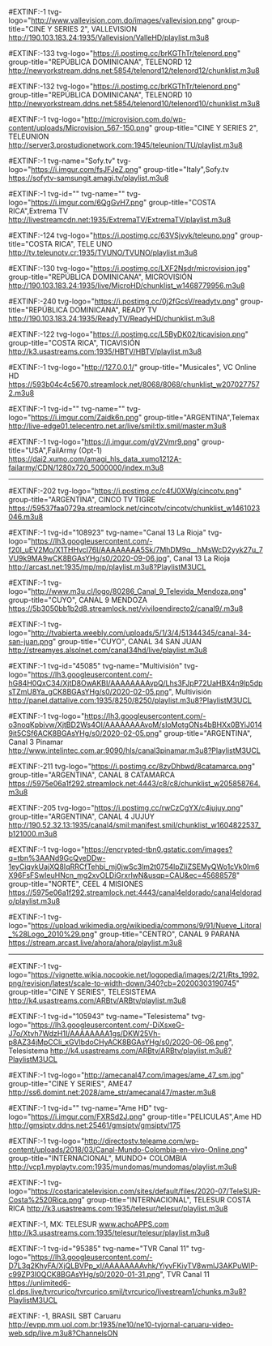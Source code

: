 #EXTINF:-1 tvg-logo="http://www.vallevision.com.do/images/vallevision.png" group-title="CINE Y SERIES 2", VALLEVISION
http://190.103.183.24:1935/Vallevision/ValleHD/playlist.m3u8

#EXTINF:-133 tvg-logo="https://i.postimg.cc/brKGThTr/telenord.png" group-title="REPÚBLICA DOMINICANA", TELENORD 12
http://newyorkstream.ddns.net:5854/telenord12/telenord12/chunklist.m3u8

#EXTINF:-132 tvg-logo="https://i.postimg.cc/brKGThTr/telenord.png" group-title="REPÚBLICA DOMINICANA", TELENORD 10
http://newyorkstream.ddns.net:5854/telenord10/telenord10/chunklist.m3u8

#EXTINF:-1 tvg-logo="http://microvision.com.do/wp-content/uploads/Microvision_567-150.png" group-title="CINE Y SERIES 2", TELEUNION
http://server3.prostudionetwork.com:1945/teleunion/TU/playlist.m3u8

#EXTINF:-1 tvg-name="Sofy.tv" tvg-logo="https://i.imgur.com/fsJFJeZ.png" group-title="Italy",Sofy.tv
https://sofytv-samsungit.amagi.tv/playlist.m3u8

#EXTINF:-1 tvg-id="" tvg-name="" tvg-logo="https://i.imgur.com/6QgGvH7.png" group-title="COSTA RICA",Extrema TV http://livestreamcdn.net:1935/ExtremaTV/ExtremaTV/playlist.m3u8

#EXTINF:-124 tvg-logo="https://i.postimg.cc/63VSjvyk/teleuno.png" group-title="COSTA RICA", TELE UNO  
http://tv.teleunotv.cr:1935/TVUNO/TVUNO/playlist.m3u8

#EXTINF:-130 tvg-logo="https://i.postimg.cc/LXF2Nsdr/microvision.jpg" group-title="REPÚBLICA DOMINICANA", MICROVISIÓN
http://190.103.183.24:1935/live/MicroHD/chunklist_w1468779956.m3u8

#EXTINF:-240 tvg-logo="https://i.postimg.cc/0j2fGcsV/readytv.png" group-title="REPÚBLICA DOMINICANA", READY TV
http://190.103.183.24:1935/ReadyTV/ReadyHD/chunklist.m3u8

#EXTINF:-122 tvg-logo="https://i.postimg.cc/L5ByDK02/ticavision.png" group-title="COSTA RICA", TICAVISIÓN
http://k3.usastreams.com:1935/HBTV/HBTV/playlist.m3u8

#EXTINF:-1 tvg-logo="http://127.0.0.1/" group-title="Musicales", VC Online HD
https://593b04c4c5670.streamlock.net/8068/8068/chunklist_w2070277572.m3u8

#EXTINF:-1 tvg-id="" tvg-name="" tvg-logo="https://i.imgur.com/Zaidk6n.png" group-title="ARGENTINA",Telemax http://live-edge01.telecentro.net.ar/live/smil:tlx.smil/master.m3u8

#EXTINF:-1 tvg-logo="https://i.imgur.com/gV2Vmr9.png" group-title="USA",FailArmy (Opt-1) https://dai2.xumo.com/amagi_hls_data_xumo1212A-failarmy/CDN/1280x720_5000000/index.m3u8

---------------------------------------------------------------------------------------------------------------------------------------------

#EXTINF:-202 tvg-logo="https://i.postimg.cc/c4fJ0XWg/cincotv.png" group-title="ARGENTINA", CINCO TV TIGRE
https://59537faa0729a.streamlock.net/cincotv/cincotv/chunklist_w1461023046.m3u8

#EXTINF:-1 tvg-id="108923" tvg-name="Canal 13 La Rioja" tvg-logo="https://lh3.googleusercontent.com/-f20l_uEV2Mo/X1THHvcl76I/AAAAAAAA5Sk/7MhDM9q__hMsWcD2yyk27u_7VU9k9MA9wCK8BGAsYHg/s0/2020-09-06.jpg", Canal 13 La Rioja http://arcast.net:1935/mp/mp/playlist.m3u8?PlaylistM3UCL

#EXTINF:-1 tvg-logo="http://www.m3u.cl/logo/80286_Canal_9_Televida_Mendoza.png" group-title="CUYO", CANAL 9 MENDOZA
https://5b3050bb1b2d8.streamlock.net/viviloendirecto2/canal9/.m3u8

#EXTINF:-1 tvg-logo="http://tvabierta.weebly.com/uploads/5/1/3/4/51344345/canal-34-san-juan.png" group-title="CUYO", CANAL 34 SAN JUAN
http://streamyes.alsolnet.com/canal34hd/live/playlist.m3u8

#EXTINF:-1 tvg-id="45085" tvg-name="Multivisión" tvg-logo="https://lh3.googleusercontent.com/-hG84H0QxC34/XjtD8OwAKBI/AAAAAAAAvpQ/Lhs3FJpP72UaHBX4n9lp5dpsTZmU8Ya_gCK8BGAsYHg/s0/2020-02-05.png", Multivisión
http://panel.dattalive.com:1935/8250/8250/playlist.m3u8?PlaylistM3UCL

#EXTINF:-1 tvg-logo="https://lh3.googleusercontent.com/-o3noqKpbivw/XjtBD2Ws4OI/AAAAAAAAvoM/sIoMotgONs4bBHXx0BYiJ0149it5CSf6ACK8BGAsYHg/s0/2020-02-05.png" group-title="ARGENTINA", Canal 3 Pinamar
http://www.intelintec.com.ar:9090/hls/canal3pinamar.m3u8?PlaylistM3UCL

#EXTINF:-211 tvg-logo="https://i.postimg.cc/8zvDhbwd/8catamarca.png" group-title="ARGENTINA", CANAL 8 CATAMARCA
https://5975e06a1f292.streamlock.net:4443/c8/c8/chunklist_w205858764.m3u8

#EXTINF:-205 tvg-logo="https://i.postimg.cc/rwCzCgYX/c4jujuy.png" group-title="ARGENTINA", CANAL 4 JUJUY
http://190.52.32.13:1935/canal4/smil:manifest.smil/chunklist_w1604822537_b121000.m3u8

#EXTINF:-1 tvg-logo="https://encrypted-tbn0.gstatic.com/images?q=tbn%3AANd9GcQveDDw-1eyCiqykUajXQ8IqRRCfTehbi_mj0jwSc3lm2t0754lpZIiZSEMyQWo1cVk0Im6X96FsFSwIeuHNcn_mg2xvOLDiGrxrlwN&usqp=CAU&ec=45688578" group-title="NORTE", CEEL 4 MISIONES
https://5975e06a1f292.streamlock.net:4443/canal4eldorado/canal4eldorado/playlist.m3u8

#EXTINF:-1 tvg-logo="https://upload.wikimedia.org/wikipedia/commons/9/91/Nueve_Litoral_%28Logo_2010%29.png" group-title="CENTRO", CANAL 9 PARANA
https://stream.arcast.live/ahora/ahora/playlist.m3u8

-----------------------------------------------------------------------------------------------------------------------------------------------------

#EXTINF:-1 tvg-logo="https://vignette.wikia.nocookie.net/logopedia/images/2/21/Rts_1992.png/revision/latest/scale-to-width-down/340?cb=20200303190745" group-title="CINE Y SERIES", TELESISTEMA
http://k4.usastreams.com/ARBtv/ARBtv/playlist.m3u8

#EXTINF:-1 tvg-id="105943" tvg-name="Telesistema" tvg-logo="https://lh3.googleusercontent.com/-DiXsxeG-J7o/Xtvh7WdzH1I/AAAAAAAA1gs/DKW25Vh-p8AZ34jMpCCli_xGVIbdoCHyACK8BGAsYHg/s0/2020-06-06.png", Telesistema
http://k4.usastreams.com/ARBtv/ARBtv/playlist.m3u8?PlaylistM3UCL

#EXTINF:-1 tvg-logo="http://amecanal47.com/images/ame_47_sm.jpg" group-title="CINE Y SERIES", AME47
http://ss6.domint.net:2028/ame_str/amecanal47/master.m3u8

#EXTINF:-1 tvg-id="" tvg-name="Ame HD" tvg-logo="https://i.imgur.com/FXRSd2J.png" group-title="PELICULAS",Ame HD
http://gmsiptv.ddns.net:25461/gmsiptv/gmsiptv/175

#EXTINF:-1 tvg-logo="http://directostv.teleame.com/wp-content/uploads/2018/03/Canal-Mundo-Colombia-en-vivo-Online.png" group-title="INTERNACIONAL", MUNDO+ COLOMBIA
http://vcp1.myplaytv.com:1935/mundomas/mundomas/playlist.m3u8

#EXTINF:-1 tvg-logo="https://costaricatelevision.com/sites/default/files/2020-07/TeleSUR-Costa%2520Rica.png" group-title="INTERNACIONAL", TELESUR COSTA RICA
http://k3.usastreams.com:1935/telesur/telesur/playlist.m3u8

#EXTINF:-1, MX: TELESUR www.achoAPPS.com
http://k3.usastreams.com:1935/telesur/telesur/playlist.m3u8

#EXTINF:-1 tvg-id="95385" tvg-name="TVR Canal 11" tvg-logo="https://lh3.googleusercontent.com/-D7L3q2KhyFA/XjQLBVPp_xI/AAAAAAAAvhk/YiyvFKiyTV8wmlJ3AKPuWIP-c99ZP3I0QCK8BGAsYHg/s0/2020-01-31.png", TVR Canal 11
https://unlimited6-cl.dps.live/tvrcurico/tvrcurico.smil/tvrcurico/livestream1/chunks.m3u8?PlaylistM3UCL

#EXTINF: -1, BRASIL SBT Caruaru
http://evpp.mm.uol.com.br:1935/ne10/ne10-tvjornal-caruaru-video-web.sdp/live.m3u8?ChannelsON


